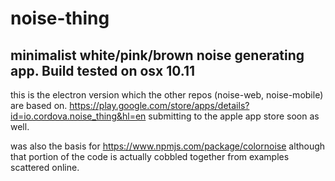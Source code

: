 noise-thing
===
minimalist white/pink/brown noise generating app. Build tested on osx 10.11
---
this is the electron version which the other repos (noise-web, noise-mobile) are based on.
https://play.google.com/store/apps/details?id=io.cordova.noise_thing&hl=en
submitting to the apple app store soon as well. 

was also the basis for https://www.npmjs.com/package/colornoise although that portion of the code is actually cobbled
together from examples scattered online. 
